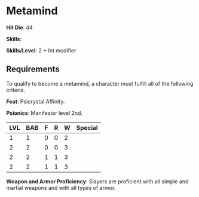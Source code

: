# Metamind

**Hit Die**: d4

**Skills**: 

**Skills/Level**: 2 + Int modifier

## Requirements

To qualify to become a metamind, a character must fulfill all of the following criteria.

**Feat**: Psicrystal Affinity.

**Psionics**: Manifester level 2nd.

LVL | BAB | F | R | W | Special 
--- | --- | - | - | - | ------- 
1   | 1   | 0 | 0 | 2 | 
2   | 2   | 0 | 0 | 3 | 
2   | 2   | 1 | 1 | 3 | 
2   | 2   | 1 | 1 | 3 | 

**Weapon and Armor Proficiency**: Slayers are proficient with all simple and martial weapons and with all types of armor.